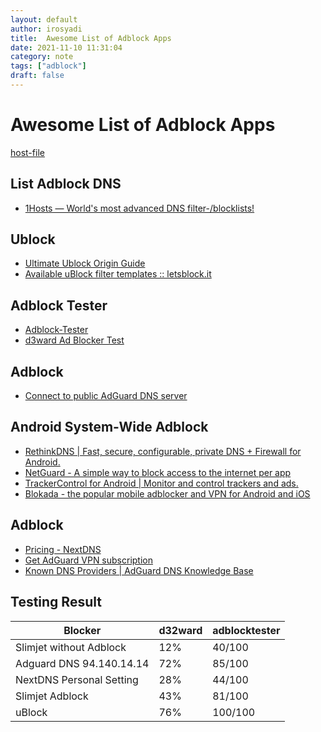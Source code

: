 ```yaml
---
layout: default
author: irosyadi
title:  Awesome List of Adblock Apps
date: 2021-11-10 11:31:04
category: note
tags: ["adblock"]
draft: false
---
```


# Awesome List of Adblock Apps

[host-file](host-file.md)

## List Adblock DNS
- [1Hosts — World's most advanced DNS filter-/blocklists!](https://o0.pages.dev/)

## Ublock
- [Ultimate Ublock Origin Guide](https://www.maketecheasier.com/ultimate-ublock-origin-superusers-guide/)
- [Available uBlock filter templates :: letsblock.it](https://letsblock.it/filters)

## Adblock Tester
- [Adblock-Tester](https://adblock-tester.com/)
- [d3ward Ad Blocker Test](https://d3ward.github.io/toolz/adblock.html)

## Adblock
* [Connect to public AdGuard DNS server](https://adguard-dns.io/en/public-dns.html)

## Android System-Wide Adblock
* [RethinkDNS | Fast, secure, configurable, private DNS + Firewall for Android.](https://rethinkdns.com/)
* [NetGuard - A simple way to block access to the internet per app](https://netguard.me/)
* [TrackerControl for Android | Monitor and control trackers and ads.](https://trackercontrol.org/)
* [Blokada - the popular mobile adblocker and VPN for Android and iOS](https://blokada.org/)

## Adblock
- [Pricing - NextDNS](https://nextdns.io/pricing)
- [Get AdGuard VPN subscription](https://adguard-vpn.com/en/license.html)
- [Known DNS Providers | AdGuard DNS Knowledge Base](https://adguard-dns.io/kb/general/dns-providers/)


## Testing Result

|Blocker   |d32ward   |adblocktester   |
|---|---|---|
|Slimjet without Adblock   |12%   |40/100   |
|Adguard DNS 94.140.14.14   |72%   |85/100   |
| NextDNS Personal Setting | 28% | 44/100|
| Slimjet Adblock | 43% | 81/100|
| uBlock | 76% | 100/100 |

